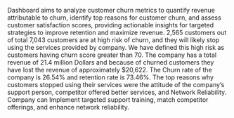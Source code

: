 Dashboard aims to analyze customer churn metrics to quantify revenue attributable to churn, identify top reasons for customer churn, and assess customer satisfaction scores, providing actionable insights for targeted strategies to improve retention and maximize revenue. 
2,565 customers out of total 7,043 customers are at high risk of churn, and they will likely stop using the services provided by company. We have defined this high risk as customers having churn score greater than 70. The company has a total revenue of 21.4 million Dollars and because of churned customers they have lost the revenue of approximately $20,622. The Churn rate of the company is 26.54% and retention rate is 73.46%. 
The top reasons why customers stopped using their services were the attitude of the company’s support person, competitor offered better services, and Network Reliability. Company can Implement targeted support training, match competitor offerings, and enhance network reliability. 
